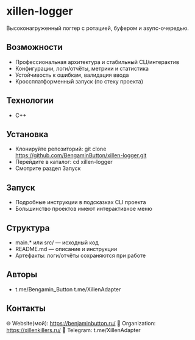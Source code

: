 ﻿# xillen-logger

Высоконагруженный логгер с ротацией, буфером и async-очередью.

## Возможности
- Профессиональная архитектура и стабильный CLI/интерактив
- Конфигурации, логи/отчёты, метрики и статистика
- Устойчивость к ошибкам, валидация ввода
- Кроссплатформенный запуск (по стеку проекта)

## Технологии
- C++

## Установка
- Клонируйте репозиторий: git clone https://github.com/BengaminButton/xillen-logger.git
- Перейдите в каталог: cd xillen-logger
- Смотрите раздел Запуск

## Запуск
- Подробные инструкции в подсказках CLI проекта
- Большинство проектов имеют интерактивное меню

## Структура
- main.* или src/ — исходный код
- README.md — описание и инструкции
- Артефакты: логи/отчёты сохраняются при работе

## Авторы
- t.me/Bengamin_Button t.me/XillenAdapter

## Контакты
🌐 Website(мой): https://benjaminbutton.ru/
🔗 Organization: https://xillenkillers.ru/
📱 Telegram: t.me/XillenAdapter
